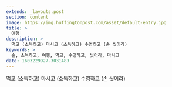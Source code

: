 ```yaml
--- 
extends: _layouts.post 
section: content 
image: https://img.huffingtonpost.com/asset/default-entry.jpg 
title: > 
  여행 
description: > 
  먹고 (소독하고) 마시고 (소독하고) 수영하고 (손 씻어라) 
keywords: > 
  손, 소독하고, 여행, 먹고, 수영하고, 씻어라, 마시고 
date: 1603229927.3031483 
--- 
```

<div><p class="card__description">&#47673;&#44256; (&#49548;&#46021;&#54616;&#44256;) &#47560;&#49884;&#44256; (&#49548;&#46021;&#54616;&#44256;) &#49688;&#50689;&#54616;&#44256; (&#49552; &#50491;&#50612;&#46972;)</p></div>